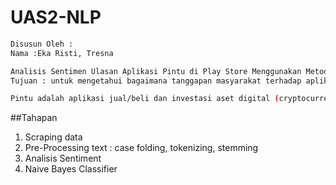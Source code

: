 # UAS2-NLP

```bash 
Disusun Oleh : 
Nama :Eka Risti, Tresna
```

```bash
Analisis Sentimen Ulasan Aplikasi Pintu di Play Store Menggunakan Metode Naive Beyes
Tujuan : untuk mengetahui bagaimana tanggapan masyarakat terhadap aplikasi pintu 
```

```bash 
Pintu adalah aplikasi jual/beli dan investasi aset digital (cryptocurrency) yang mudah, praktis, dan instan di Indonesia.
```


##Tahapan 
1. Scraping data
2. Pre-Processing text : case folding, tokenizing, stemming
3. Analisis Sentiment
4. Naive Bayes Classifier
